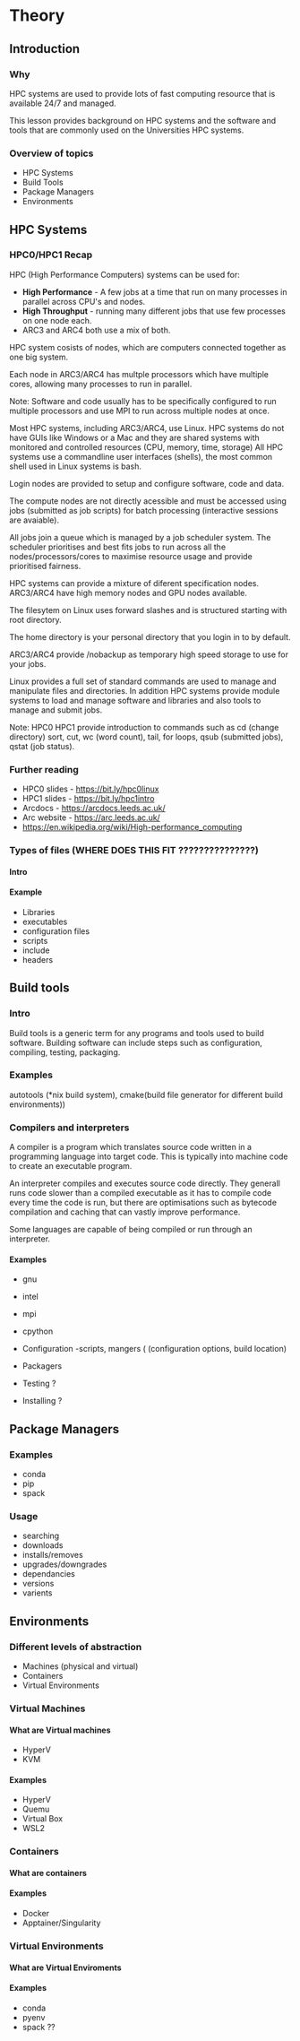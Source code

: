 # Theory

## Introduction
### Why 

HPC systems are used to provide lots of fast computing resource that is available 24/7 and managed.

This lesson provides background on HPC systems and the software and tools that are commonly used on the Universities HPC systems.

### Overview of topics
* HPC Systems
* Build Tools
* Package Managers
* Environments

## HPC Systems
### HPC0/HPC1 Recap

HPC (High Performance Computers) systems can be used for:
* **High Performance** - A few jobs at a time that run on many processes in parallel across CPU's and nodes.
* **High Throughput** - running many different jobs that use few processes on one node each.
* ARC3 and ARC4 both use a mix of both.

HPC system cosists of nodes, which are computers connected together as one big system.

Each node in ARC3/ARC4 has multple processors which have multiple cores, allowing many processes to run in parallel.

Note: Software and code usually has to be specifically configured to run multiple processors and use MPI to run across multiple nodes at once.

Most HPC systems, including ARC3/ARC4, use Linux.
HPC systems do not have GUIs like Windows or a Mac and they are shared systems with monitored and controlled resources (CPU, memory, time, storage)
All HPC systems use a commandline user interfaces (shells), the most common shell used in Linux systems is bash.

Login nodes are provided to setup and configure software, code and data.

The compute nodes are not directly acessible and must be accessed using jobs (submitted as job scripts) for batch processing (interactive sessions are avaiable).

All jobs join a queue which is managed by a job scheduler system. The scheduler prioritises and best fits jobs  to run across all the nodes/processors/cores to maximise resource usage and provide prioritised fairness.

HPC systems can provide a mixture of diferent specification nodes. ARC3/ARC4 have high memory nodes and GPU nodes available.

The filesytem on Linux uses forward slashes and is structured starting with root directory.

The home directory is your personal directory that you login in to by default.

ARC3/ARC4 provide /nobackup as temporary high speed storage to use for your jobs.

Linux provides a full set of standard commands are used to manage and manipulate files and directories.
In addition HPC systems provide module systems to load and manage software and libraries and also tools to manage and submit jobs.

Note: HPC0 HPC1 provide introduction to commands such as cd (change directory) sort, cut, wc (word count), tail, for loops, qsub (submitted jobs), qstat (job status).

### Further reading
* HPC0 slides - https://bit.ly/hpc0linux
* HPC1 slides - https://bit.ly/hpc1intro
* Arcdocs - https://arcdocs.leeds.ac.uk/
* Arc website - https://arc.leeds.ac.uk/
* https://en.wikipedia.org/wiki/High-performance_computing

### Types of files (WHERE DOES THIS FIT ???????????????)
#### Intro
#### Example
* Libraries
* executables
* configuration files
* scripts
* include
* headers

## 	Build tools
### Intro
Build tools is a generic term for any programs and tools used to build software. Building software can include steps such as configuration, compiling, testing, packaging.

### Examples
autotools (*nix build system), cmake(build file generator for different build environments))
### Compilers and interpreters

A compiler is a program which translates source code written in a programming language into target code. This is typically into machine code to create an executable program.

An interpreter compiles and executes source code directly. They generall runs code slower than a compiled executable as it has to compile code every time the code is run, but there are optimisations such as bytecode compilation and caching that can vastly improve performance.

Some languages are capable of being compiled or run through an interpreter.
#### Examples
* gnu
* intel
* mpi
* cpython

* Configuration -scripts,  mangers ( (configuration options, build location)
* Packagers
* Testing ?
* Installing ?

## Package Managers
### Examples
* conda
* pip
* spack
### Usage
* searching
* downloads
* installs/removes
* upgrades/downgrades
* dependancies
* versions
* varients

## Environments
###	Different levels of abstraction
* Machines (physical and virtual)
* Containers
* Virtual Environments

### Virtual Machines
#### What are Virtual machines
* HyperV
* KVM
#### Examples
* HyperV
* Quemu
* Virtual Box
* WSL2

### Containers
#### What are containers
#### Examples
* Docker
* Apptainer/Singularity

### Virtual Environments
#### What are Virtual Enviroments
#### Examples
* conda
* pyenv
* spack ??
